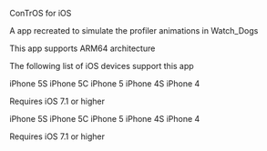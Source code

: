 ConTrOS for iOS

A app recreated to simulate the profiler animations in Watch_Dogs

This app supports ARM64 architecture

The following list of iOS devices support this app

iPhone 5S iPhone 5C iPhone 5 iPhone 4S iPhone 4

Requires iOS 7.1 or higher

iPhone 5S
iPhone 5C
iPhone 5
iPhone 4S
iPhone 4

Requires iOS 7.1 or higher
